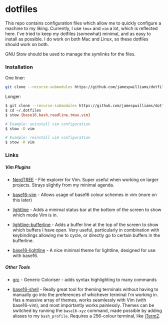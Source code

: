 # dotfiles

This repo contains configuration files which allow me to quickly configure a machine to my liking. Currently, I use `tmux` and `vim` a lot, which is reflected here. I've tried to keep my dotfiles (somewhat) minimal, and as easy to install as possible. I do work on both Mac and Linux, so these dotfiles should work on both.

GNU Stow should be used to manage the symlinks for the files.

### Installation

One liner:

```sh
git clone --recurse-submodules https://github.com/jamespwilliams/dotfiles.git ~/.dotfiles && cd ~/.dotfiles && stow {base16,bash,readline,tmux,vim}
```

Longer:

```sh
$ git clone --recurse-submodules https://github.com/jamespwilliams/dotfiles.git ~/.dotfiles
$ cd ~/.dotfiles
$ stow {base16,bash,readline,tmux,vim}

# Example: uninstall vim configuration
$ stow -D vim

# Example: reinstall vim configuration
$ stow -R vim
```

### Links

##### Vim Plugins

- [NerdTREE](https://github.com/scrooloose/nerdtree) - File explorer for Vim. Super useful when working on larger projects. Strays slightly from my minimal agenda.

- [base16-vim](https://github.com/chriskempson/base16-vim) - Allows usage of base16 colour schemes in vim (more on this later)

- [lightline](https://github.com/itchyny/lightline.vim/) - Adds a minimal status bar at the bottom of the screen to show which mode Vim is in.

- [lightline-bufferline](https://github.com/mengelbrecht/lightline-bufferline) - Adds a buffer line at the top of the screen to show which buffers I have open. Very useful, particularly in combination with keybindings allowing me to cycle, or directly go to certain buffers in the bufferline.

- [base16-lightline](https://github.com/daviesjamie/vim-base16-lightline) - A nice minimal theme for lightline, designed for use with base16.

##### Other Tools

- [grc](https://github.com/garabik/grc) - Generic Coloriser - adds syntax highlighting to many commands

- [base16-shell](https://github.com/chriskempson/base16-shell) - Really great tool for theming terminals without having to manually go into the preferences of whichever terminal I'm working in. Has a massive array of themes, works seamlessly with Vim (with base16-vim), and most importantly works painlessly. Themes can be switched by running the `base16-xyz` command, made possible by adding aliases to my `bash_profile`. Requires a 256-colour terminal, like [iTerm2](https://www.iterm2.com/).

